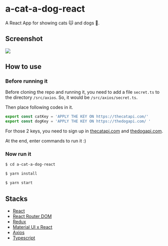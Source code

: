 # a-cat-a-dog-react

A React App for showing cats 🐱 and dogs 🐶.

## Screenshot

![](https://i.loli.net/2019/03/31/5c9fa6ca869d6.jpeg)

## How to use

### Before running it
Before cloning the repo and running it, you need to add a file `secret.ts` to 
the directory `/src/axios`. So, it would be `/src/axios/secret.ts`.

Then place following codes in it.

```typescript
export const catKey = 'APPLY THE KEY ON https://thecatapi.com/'
export const dogKey = 'APPLY THE KEY ON https://thedogapi.com/ '
```

For those 2 keys, you need to sign up in [thecatapi.com](https://thecatapi.com/) and [thedogapi.com](https://thedogapi.com/).

At the end, enter commands to run it :)

### Now run it
```bash
$ cd a-cat-a-dog-react

$ yarn install

$ yarn start
```

## Stacks

* [React](https://reactjs.org/)
* [React Router DOM](https://reacttraining.com/react-router/core/guides/philosophy)
* [Redux](https://redux.js.org/)
* [Material UI x React](https://material-ui.com/)
* [Axios](https://github.com/axios/axios)
* [Typescript](https://www.typescriptlang.org/)